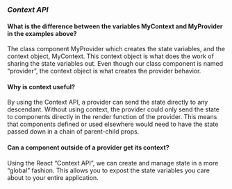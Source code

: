 ### *Context API*

#### What is the difference between the variables MyContext and MyProvider in the examples above?
The class component MyProvider which creates the state variables, and the context object, MyContext. This context object is what does the work of sharing the state variables out. Even though our class component is named “provider”, the context object is what creates the provider behavior.

#### Why is context useful?
By using the Context API, a provider can send the state directly to any descendant. Without using context, the provider could only send the state to components directly in the render function of the provider. This means that components defined or used elsewhere would need to have the state passed down in a chain of parent-child props.

#### Can a component outside of a provider get its context?
Using the React “Context API”, we can create and manage state in a more “global” fashion. This allows you to expost the state variables you care about to your entire application.
